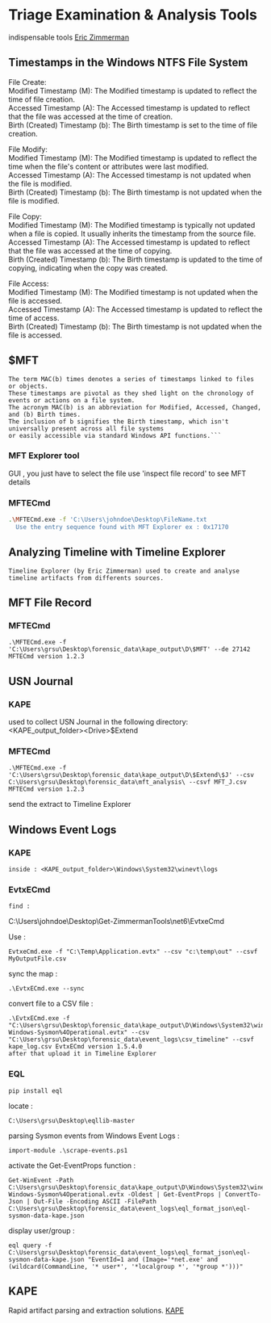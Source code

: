 # Triage Examination & Analysis Tools

indispensable tools
[Eric Zimmerman](https://ericzimmerman.github.io/#!index.md)

## Timestamps in the Windows NTFS File System
  File Create: \
        Modified Timestamp (M): The Modified timestamp is updated to reflect the time of file creation. \
        Accessed Timestamp (A): The Accessed timestamp is updated to reflect that the file was accessed at the time of creation. \
        Birth (Created) Timestamp (b): The Birth timestamp is set to the time of file creation. 

  File Modify: \
        Modified Timestamp (M): The Modified timestamp is updated to reflect the time when the file's content or attributes were last modified. \
        Accessed Timestamp (A): The Accessed timestamp is not updated when the file is modified. \
        Birth (Created) Timestamp (b): The Birth timestamp is not updated when the file is modified. 

  File Copy: \
        Modified Timestamp (M): The Modified timestamp is typically not updated when a file is copied. It usually inherits the timestamp from the source file. \
        Accessed Timestamp (A): The Accessed timestamp is updated to reflect that the file was accessed at the time of copying. \
        Birth (Created) Timestamp (b): The Birth timestamp is updated to the time of copying, indicating when the copy was created. 

  File Access: \
        Modified Timestamp (M): The Modified timestamp is not updated when the file is accessed. \
        Accessed Timestamp (A): The Accessed timestamp is updated to reflect the time of access. \
        Birth (Created) Timestamp (b): The Birth timestamp is not updated when the file is accessed. 
        
## $MFT
```
The term MAC(b) times denotes a series of timestamps linked to files or objects. 
These timestamps are pivotal as they shed light on the chronology of events or actions on a file system. 
The acronym MAC(b) is an abbreviation for Modified, Accessed, Changed, and (b) Birth times. 
The inclusion of b signifies the Birth timestamp, which isn't universally present across all file systems 
or easily accessible via standard Windows API functions.```
```

### MFT Explorer tool
GUI , you just have to select the file
use 'inspect file record' to see MFT details

### MFTECmd
```bash
.\MFTECmd.exe -f 'C:\Users\johndoe\Desktop\FileName.txt
  Use the entry sequence found with MFT Explorer ex : 0x17170
```

## Analyzing Timeline with Timeline Explorer
```
Timeline Explorer (by Eric Zimmerman) used to create and analyse timeline artifacts from differents sources. 
```

## MFT File Record
### MFTECmd
```
.\MFTECmd.exe -f 'C:\Users\grsu\Desktop\forensic_data\kape_output\D\$MFT' --de 27142 MFTECmd version 1.2.3
```

## USN Journal
### KAPE
used to collect USN Journal in the following directory: <KAPE_output_folder>\<Drive>\$Extend
### MFTECmd
```
.\MFTECmd.exe -f 'C:\Users\grsu\Desktop\forensic_data\kape_output\D\$Extend\$J' --csv C:\Users\grsu\Desktop\forensic_data\mft_analysis\ --csvf MFT_J.csv MFTECmd version 1.2.3
```
send the extract to Timeline Explorer 

## Windows Event Logs
### KAPE
```
inside : <KAPE_output_folder>\Windows\System32\winevt\logs
```

### EvtxECmd
```
find :
```
C:\Users\johndoe\Desktop\Get-ZimmermanTools\net6\EvtxeCmd

Use :
```
EvtxeCmd.exe -f "C:\Temp\Application.evtx" --csv "c:\temp\out" --csvf MyOutputFile.csv 
```

sync the map :
```
.\EvtxECmd.exe --sync 
```

convert file to a CSV file :
```
.\EvtxECmd.exe -f "C:\Users\grsu\Desktop\forensic_data\kape_output\D\Windows\System32\winevt\logs\Microsoft-Windows-Sysmon%4Operational.evtx" --csv "C:\Users\grsu\Desktop\forensic_data\event_logs\csv_timeline" --csvf kape_log.csv EvtxECmd version 1.5.4.0
after that upload it in Timeline Explorer
```

### EQL
```
pip install eql
```

locate :
```
C:\Users\grsu\Desktop\eqllib-master
```

parsing Sysmon events from Windows Event Logs :
```
import-module .\scrape-events.ps1
```

activate the Get-EventProps function :
```
Get-WinEvent -Path C:\Users\grsu\Desktop\forensic_data\kape_output\D\Windows\System32\winevt\logs\Microsoft-Windows-Sysmon%4Operational.evtx -Oldest | Get-EventProps | ConvertTo-Json | Out-File -Encoding ASCII -FilePath C:\Users\grsu\Desktop\forensic_data\event_logs\eql_format_json\eql-sysmon-data-kape.json
```

display user/group :
``` 
eql query -f C:\Users\grsu\Desktop\forensic_data\event_logs\eql_format_json\eql-sysmon-data-kape.json "EventId=1 and (Image='*net.exe' and (wildcard(CommandLine, '* user*', '*localgroup *', '*group *')))"
```

## KAPE
Rapid artifact parsing and extraction solutions.
[KAPE](https://www.kroll.com/en/services/cyber-risk/incident-response-litigation-support/kroll-artifact-parser-extractor-kape)



















